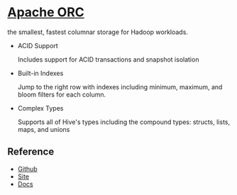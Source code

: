 # [Apache ORC](https://orc.apache.org/)

the smallest, fastest columnar storage for Hadoop workloads.

- ACID Support

    Includes support for ACID transactions and snapshot isolation

- Built-in Indexes

    Jump to the right row with indexes including minimum, maximum, and bloom filters for each column.

- Complex Types

    Supports all of Hive's types including the compound types: structs, lists, maps, and unions

## Reference

- [Github](https://github.com/apache/orc)
- [Site](https://orc.apache.org/)
- [Docs](https://orc.apache.org/docs/)
